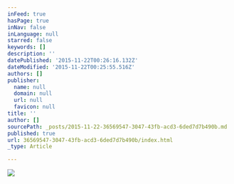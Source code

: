```yaml
---
inFeed: true
hasPage: true
inNav: false
inLanguage: null
starred: false
keywords: []
description: ''
datePublished: '2015-11-22T00:26:16.132Z'
dateModified: '2015-11-22T00:25:55.516Z'
authors: []
publisher:
  name: null
  domain: null
  url: null
  favicon: null
title: ''
author: []
sourcePath: _posts/2015-11-22-36569547-3047-43fb-acd3-6ded7d7b490b.md
published: true
url: 36569547-3047-43fb-acd3-6ded7d7b490b/index.html
_type: Article

---
```

![](https://the-grid-user-content.s3-us-west-2.amazonaws.com/8b3dcb60-cb74-4dbf-9d74-e6fef8398c84.jpg)
